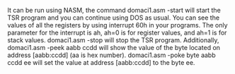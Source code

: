 It can be run using NASM, the command domaci1.asm -start will start the TSR program and you can continue using DOS as usual. You can see the values of all the registers by using interrupt 60h in your programs. The only parameter for the interrupt is ah, ah=0 is for register values, and ah=1 is for stack values. domaci1.asm -stop will stop the TSR program. Additionally, domaci1.asm -peek aabb ccdd will show the value of the byte located on address [aabb:ccdd] (aa is hex number). domaci1.asm -poke byte aabb ccdd ee will set the value at address [aabb:ccdd] to the byte ee.
